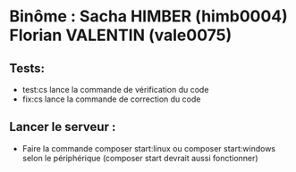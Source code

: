 # Binôme : Sacha HIMBER (himb0004) Florian VALENTIN (vale0075)

## Tests:
* test:cs lance la commande de vérification du code
* fix:cs lance la commande de correction du code

## Lancer le serveur : 
* Faire la commande composer start:linux ou composer start:windows selon le périphérique (composer start devrait aussi fonctionner)
